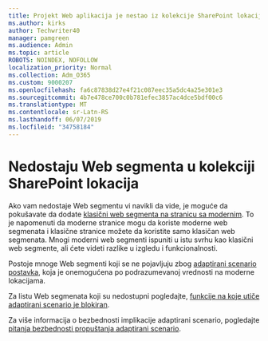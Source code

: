 ```yaml
---
title: Projekt Web aplikacija je nestao iz kolekcije SharePoint lokacija
ms.author: kirks
author: Techwriter40
manager: pamgreen
ms.audience: Admin
ms.topic: article
ROBOTS: NOINDEX, NOFOLLOW
localization_priority: Normal
ms.collection: Adm_O365
ms.custom: 9000207
ms.openlocfilehash: fa6c87838d27e4f21c087eec35a5dc4a25e301e3
ms.sourcegitcommit: 4b7e478ce700c0b781efec3857ac4dce5bdf00c6
ms.translationtype: MT
ms.contentlocale: sr-Latn-RS
ms.lasthandoff: 06/07/2019
ms.locfileid: "34758184"
---
```

# <a name="missing-web-part-in-sharepoint-site-collection"></a>Nedostaju Web segmenta u kolekciji SharePoint lokacija

Ako vam nedostaje Web segmentu vi navikli da vide, je moguće da pokušavate da dodate [klasični web segmenta na stranicu sa modernim](https://support.office.com/article/classic-and-modern-web-part-experiences-3fdae6c3-8fc1-49ab-8708-8c104b882e64). To je napomenuti da moderne stranice mogu da koriste moderne web segmenata i klasične stranice možete da koristite samo klasičan web segmenata. Mnogi moderni web segmenti ispuniti u istu svrhu kao klasični web segmente, ali ćete videti razlike u izgledu i funkcionalnosti.

Postoje mnoge Web segmenti koji se ne pojavljuju zbog [adaptirani scenario postavka](https://docs.microsoft.com/sharepoint/allow-or-prevent-custom-script), koja je onemogućena po podrazumevanoj vrednosti na moderne lokacijama. 

Za listu Web segmenata koji su nedostupni pogledajte, [funkcije na koje utiče adaptirani scenario je blokiran](https://docs.microsoft.com/sharepoint/allow-or-prevent-custom-script#features-affected-when-custom-script-is-blocked).

 Za više informacija o bezbednosti implikacije adaptirani scenario, pogledajte [pitanja bezbednosti propuštanja adaptirani scenario](https://docs.microsoft.com/sharepoint/security-considerations-of-allowing-custom-script).
